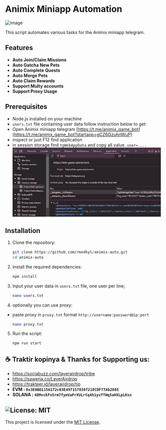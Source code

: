 # Animix Miniapp Automation
![image](https://github.com/user-attachments/assets/77db525e-7917-45d1-9b73-401f6529d9f3)


This script automates various tasks for the Animix miniapp telegram.

## Features

- **Auto Join/Claim Missions**
- **Auto Gatcha New Pets**
- **Auto Complete Quests**
- **Auto Merge Pets**
- **Auto Claim Rewards**
- **Support Multy accounts**
- **Support Proxy Usage**

## Prerequisites

- Node.js installed on your machine
- `users.txt` file containing user data follow instruction below to get:
- Open Animix miniapp telegram [https://t.me/animix_game_bot](https://t.me/animix_game_bot?startapp=gCZ6GzuhnWuP)
- inspect or just F12 find application
- in session storage find `tgWebAppData` and copy all value. `user=....`
![usersData](img/image-1.png)

## Installation

1. Clone the repository:
    ```sh
    git clone https://github.com/rmndkyl/animix-auto.git
    cd animix-auto
    ```

2. Install the required dependencies:
    ```sh
    npm install
    ```
3. Input your user data in `users.txt` file, one user per line;
    ```sh
    nano users.txt
    ```
4. optionally you can use proxy: 
- paste proxy in `proxy.txt` format `http://username:password@ip:port` 
    ```sh
    nano proxy.txt
    ```
5. Run the script:
    ```sh
    npm run start
    ```

## ☕️ Traktir kopinya & Thanks for Supporting us:

- https://sociabuzz.com/layerairdrop/tribe
- https://saweria.co/LayerAirdrop
- https://trakteer.id/layerairdrop/tip
- **EVM : `0x3E0BD1156172c03E497157838f218CDF77Ab2885`**
- **SOLANA : `4DMvckFnSrm7fymVaPrXULrCq4h1yvfTWq5aHXLpLKsn`**

## ![License: MIT](https://img.shields.io/badge/License-MIT-yellow.svg)

This project is licensed under the [MIT License](LICENSE).
